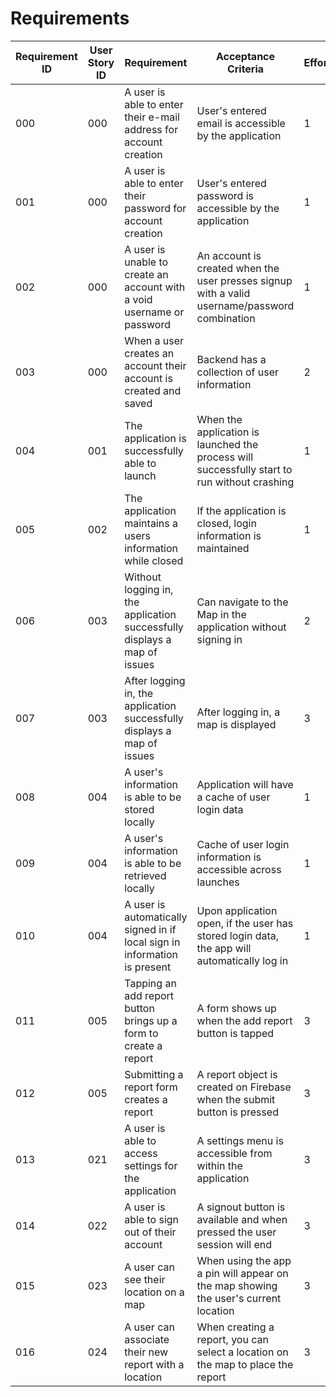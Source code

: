 # Requirements

| Requirement ID | User Story ID | Requirement | Acceptance Criteria | Effort | Priority | Status |
|----------------|---------------|-------------|-------------|--------|--------|--------|
|000|000| A user is able to enter their e-mail address for account creation|User's entered email is accessible by the application|1|Necessary|Verified|
|001|000| A user is able to enter their password for account creation|User's entered password is accessible by the application|1|Necessary|Verified|
|002|000| A user is unable to create an account with a void username or password|An account is created when the user presses signup with a valid username/password combination|1|Necessary|Verified|
|003|000| When a user creates an account their account is created and saved|Backend has a collection of user information|2|Necessary|Verified|
|004|001| The application is successfully able to launch|When the application is launched the process will successfully start to run without crashing|1|Necessary|Verified|
|005|002| The application maintains a users information while closed|If the application is closed, login information is maintained|1|Necessary|Working|
|006|003| Without logging in, the application successfully displays a map of issues|Can navigate to the Map in the application without signing in|2|Important|Working|
|007|003| After logging in, the application successfully displays a map of issues|After logging in, a map is displayed|3|Necessary|Working|
|008|004| A user's information is able to be stored locally|Application will have a cache of user login data|1|Necessary|Working|
|009|004| A user's information is able to be retrieved locally|Cache of user login information is accessible across launches|1|Necessary|Working|
|010|004| A user is automatically signed in if local sign in information is present|Upon application open, if the user has stored login data, the app will automatically log in|1|Necessary|Working|
|011|005| Tapping an add report button brings up a form to create a report|A form shows up when the add report button is tapped|3|Necessary|Working|
|012|005| Submitting a report form creates a report|A report object is created on Firebase when the submit button is pressed|3|Necessary|Working|
|013|021| A user is able to access settings for the application|A settings menu is accessible from within the application|3|Necessary|Working|
|014|022| A user is able to sign out of their account|A signout button is available and when pressed the user session will end|3|Necessary|Done|
|015|023| A user can see their location on a map|When using the app a pin will appear on the map showing the user's current location|3|Necessary|Working|
|016|024| A user can associate their new report with a location|When creating a report, you can select a location on the map to place the report|3|Necessary|Working|
